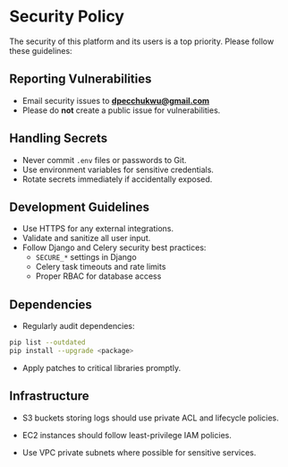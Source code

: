 # Security Policy

The security of this platform and its users is a top priority. Please follow these guidelines:

## Reporting Vulnerabilities
- Email security issues to **dpecchukwu@gmail.com**
- Please do **not** create a public issue for vulnerabilities.

## Handling Secrets
- Never commit `.env` files or passwords to Git.
- Use environment variables for sensitive credentials.
- Rotate secrets immediately if accidentally exposed.

## Development Guidelines
- Use HTTPS for any external integrations.
- Validate and sanitize all user input.
- Follow Django and Celery security best practices:
  - `SECURE_*` settings in Django
  - Celery task timeouts and rate limits
  - Proper RBAC for database access

## Dependencies
- Regularly audit dependencies:
```bash
pip list --outdated
pip install --upgrade <package>
```
- Apply patches to critical libraries promptly.

## Infrastructure

- S3 buckets storing logs should use private ACL and lifecycle policies.

- EC2 instances should follow least-privilege IAM policies.

- Use VPC private subnets where possible for sensitive services.